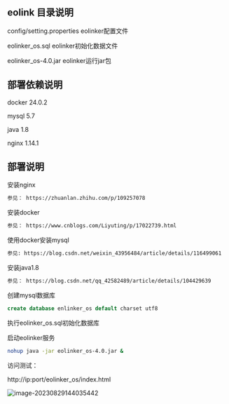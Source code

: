 ## eolink 目录说明

config/setting.properties   eolinker配置文件

eolinker_os.sql    eolinker初始化数据文件

eolinker_os-4.0.jar  eolinker运行jar包



## 部署依赖说明

docker 24.0.2

mysql 5.7

java 1.8

nginx 1.14.1



## 部署说明

安装nginx
```bash
参见： https://zhuanlan.zhihu.com/p/109257078
```

安装docker
```bash
参见： https://www.cnblogs.com/Liyuting/p/17022739.html
```

使用docker安装mysql
```bash
参见: https://blog.csdn.net/weixin_43956484/article/details/116499061
```

安装java1.8
```bash
参见： https://blog.csdn.net/qq_42582489/article/details/104429639
```

创建mysql数据库

```sql
create database enlinker_os default charset utf8
```

执行eolinker_os.sql初始化数据库


启动eolinker服务

```bash
nohup java -jar eolinker_os-4.0.jar &
```

访问测试：

http://ip:port/eolinker_os/index.html

![image-20230829144035442](C:\Users\v_gjqguan\AppData\Roaming\Typora\typora-user-images\image-20230829144035442.png)
